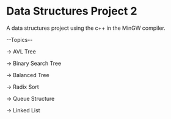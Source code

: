 # Data Structures Project 2

A data structures project using the c++ in the MinGW compiler.

--Topics--

-> AVL Tree

-> Binary Search Tree

-> Balanced Tree

-> Radix Sort

-> Queue Structure

-> Linked List

